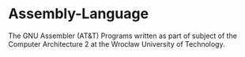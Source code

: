 # Assembly-Language

The GNU Assembler (AT&T)
Programs written as part of subject of the Computer Architecture 2 at the Wrocław University of Technology.
